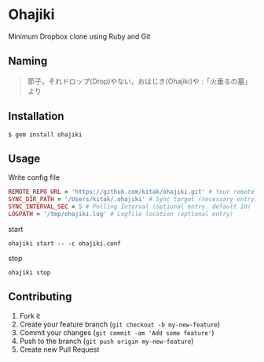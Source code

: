 # Ohajiki

Minimum Dropbox clone using Ruby and Git

## Naming
>節子，それドロップ(Drop)やない，おはじき(Ohajiki)や :「火垂るの墓」より

## Installation

    $ gem install ohajiki

## Usage
Write config file
```ruby
REMOTE_REPO_URL = 'https://github.com/kitak/ohajiki.git' # Your remote repository url (necessary entry)
SYNC_DIR_PATH = '/Users/kitak/.ohajiki' # Sync target (necessary entry)
SYNC_INTERVAL_SEC = 5 # Polling Interval (optional entry. default 10)
LOGPATH = '/tmp/ohajiki.log' # Logfile location (optional entry)
```

start
```
ohajiki start -- -c ohajiki.conf
```

stop
```
ohajiki stop
```

## Contributing

1. Fork it
2. Create your feature branch (`git checkout -b my-new-feature`)
3. Commit your changes (`git commit -am 'Add some feature'`)
4. Push to the branch (`git push origin my-new-feature`)
5. Create new Pull Request
